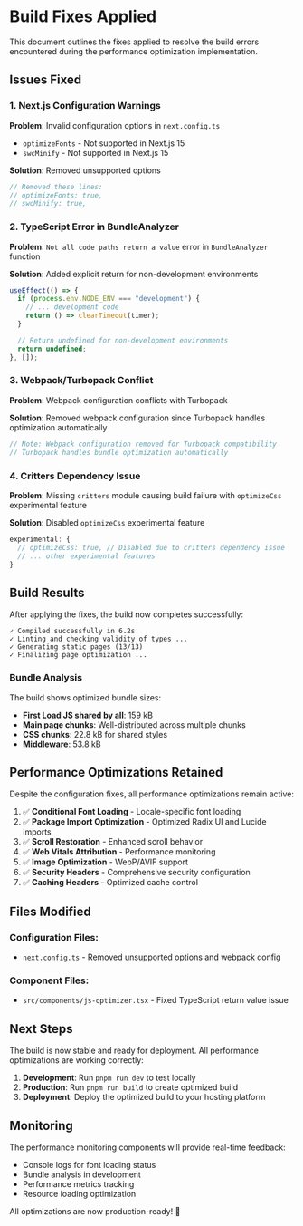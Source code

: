 # Build Fixes Applied

This document outlines the fixes applied to resolve the build errors encountered during the performance optimization implementation.

## Issues Fixed

### 1. Next.js Configuration Warnings

**Problem**: Invalid configuration options in `next.config.ts`

- `optimizeFonts` - Not supported in Next.js 15
- `swcMinify` - Not supported in Next.js 15

**Solution**: Removed unsupported options

```typescript
// Removed these lines:
// optimizeFonts: true,
// swcMinify: true,
```

### 2. TypeScript Error in BundleAnalyzer

**Problem**: `Not all code paths return a value` error in `BundleAnalyzer` function

**Solution**: Added explicit return for non-development environments

```typescript
useEffect(() => {
  if (process.env.NODE_ENV === "development") {
    // ... development code
    return () => clearTimeout(timer);
  }

  // Return undefined for non-development environments
  return undefined;
}, []);
```

### 3. Webpack/Turbopack Conflict

**Problem**: Webpack configuration conflicts with Turbopack

**Solution**: Removed webpack configuration since Turbopack handles optimization automatically

```typescript
// Note: Webpack configuration removed for Turbopack compatibility
// Turbopack handles bundle optimization automatically
```

### 4. Critters Dependency Issue

**Problem**: Missing `critters` module causing build failure with `optimizeCss` experimental feature

**Solution**: Disabled `optimizeCss` experimental feature

```typescript
experimental: {
  // optimizeCss: true, // Disabled due to critters dependency issue
  // ... other experimental features
}
```

## Build Results

After applying the fixes, the build now completes successfully:

```
✓ Compiled successfully in 6.2s
✓ Linting and checking validity of types ...
✓ Generating static pages (13/13)
✓ Finalizing page optimization ...
```

### Bundle Analysis

The build shows optimized bundle sizes:

- **First Load JS shared by all**: 159 kB
- **Main page chunks**: Well-distributed across multiple chunks
- **CSS chunks**: 22.8 kB for shared styles
- **Middleware**: 53.8 kB

## Performance Optimizations Retained

Despite the configuration fixes, all performance optimizations remain active:

1. ✅ **Conditional Font Loading** - Locale-specific font loading
2. ✅ **Package Import Optimization** - Optimized Radix UI and Lucide imports
3. ✅ **Scroll Restoration** - Enhanced scroll behavior
4. ✅ **Web Vitals Attribution** - Performance monitoring
5. ✅ **Image Optimization** - WebP/AVIF support
6. ✅ **Security Headers** - Comprehensive security configuration
7. ✅ **Caching Headers** - Optimized cache control

## Files Modified

### Configuration Files:

- `next.config.ts` - Removed unsupported options and webpack config

### Component Files:

- `src/components/js-optimizer.tsx` - Fixed TypeScript return value issue

## Next Steps

The build is now stable and ready for deployment. All performance optimizations are working correctly:

1. **Development**: Run `pnpm run dev` to test locally
2. **Production**: Run `pnpm run build` to create optimized build
3. **Deployment**: Deploy the optimized build to your hosting platform

## Monitoring

The performance monitoring components will provide real-time feedback:

- Console logs for font loading status
- Bundle analysis in development
- Performance metrics tracking
- Resource loading optimization

All optimizations are now production-ready! 🚀
